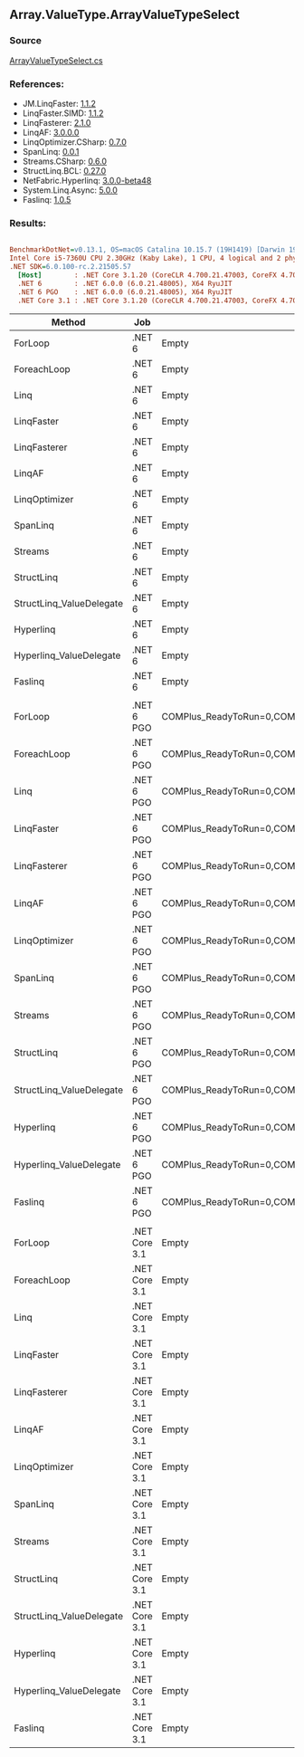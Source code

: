 ﻿## Array.ValueType.ArrayValueTypeSelect

### Source
[ArrayValueTypeSelect.cs](../LinqBenchmarks/Array/ValueType/ArrayValueTypeSelect.cs)

### References:
- JM.LinqFaster: [1.1.2](https://www.nuget.org/packages/JM.LinqFaster/1.1.2)
- LinqFaster.SIMD: [1.1.2](https://www.nuget.org/packages/LinqFaster.SIMD/1.0.3)
- LinqFasterer: [2.1.0](https://www.nuget.org/packages/LinqFasterer/2.1.0)
- LinqAF: [3.0.0.0](https://www.nuget.org/packages/LinqAF/3.0.0.0)
- LinqOptimizer.CSharp: [0.7.0](https://www.nuget.org/packages/LinqOptimizer.CSharp/0.7.0)
- SpanLinq: [0.0.1](https://www.nuget.org/packages/SpanLinq/0.0.1)
- Streams.CSharp: [0.6.0](https://www.nuget.org/packages/Streams.CSharp/0.6.0)
- StructLinq.BCL: [0.27.0](https://www.nuget.org/packages/StructLinq/0.27.0)
- NetFabric.Hyperlinq: [3.0.0-beta48](https://www.nuget.org/packages/NetFabric.Hyperlinq/3.0.0-beta48)
- System.Linq.Async: [5.0.0](https://www.nuget.org/packages/System.Linq.Async/5.0.0)
- Faslinq: [1.0.5](https://www.nuget.org/packages/Faslinq/1.0.5)

### Results:
``` ini

BenchmarkDotNet=v0.13.1, OS=macOS Catalina 10.15.7 (19H1419) [Darwin 19.6.0]
Intel Core i5-7360U CPU 2.30GHz (Kaby Lake), 1 CPU, 4 logical and 2 physical cores
.NET SDK=6.0.100-rc.2.21505.57
  [Host]        : .NET Core 3.1.20 (CoreCLR 4.700.21.47003, CoreFX 4.700.21.47101), X64 RyuJIT
  .NET 6        : .NET 6.0.0 (6.0.21.48005), X64 RyuJIT
  .NET 6 PGO    : .NET 6.0.0 (6.0.21.48005), X64 RyuJIT
  .NET Core 3.1 : .NET Core 3.1.20 (CoreCLR 4.700.21.47003, CoreFX 4.700.21.47101), X64 RyuJIT


```
|                   Method |           Job |                                                   EnvironmentVariables |       Runtime | Count |      Mean |     Error |    StdDev |    Median |         Ratio | RatioSD |   Gen 0 |   Gen 1 | Allocated |
|------------------------- |-------------- |----------------------------------------------------------------------- |-------------- |------ |----------:|----------:|----------:|----------:|--------------:|--------:|--------:|--------:|----------:|
|                  ForLoop |        .NET 6 |                                                                  Empty |      .NET 6.0 |   100 |  1.569 μs | 0.0031 μs | 0.0029 μs |  1.568 μs |      baseline |         |       - |       - |         - |
|              ForeachLoop |        .NET 6 |                                                                  Empty |      .NET 6.0 |   100 |  1.681 μs | 0.0041 μs | 0.0036 μs |  1.679 μs |  1.07x slower |   0.00x |       - |       - |         - |
|                     Linq |        .NET 6 |                                                                  Empty |      .NET 6.0 |   100 |  2.499 μs | 0.0100 μs | 0.0078 μs |  2.496 μs |  1.59x slower |   0.01x |  0.0496 |       - |     104 B |
|               LinqFaster |        .NET 6 |                                                                  Empty |      .NET 6.0 |   100 |  2.444 μs | 0.0085 μs | 0.0067 μs |  2.443 μs |  1.56x slower |   0.00x |  3.0670 |       - |   6,424 B |
|             LinqFasterer |        .NET 6 |                                                                  Empty |      .NET 6.0 |   100 |  2.873 μs | 0.0188 μs | 0.0176 μs |  2.867 μs |  1.83x slower |   0.01x |  3.0861 |       - |   6,456 B |
|                   LinqAF |        .NET 6 |                                                                  Empty |      .NET 6.0 |   100 |  2.735 μs | 0.0081 μs | 0.0072 μs |  2.733 μs |  1.74x slower |   0.01x |       - |       - |         - |
|            LinqOptimizer |        .NET 6 |                                                                  Empty |      .NET 6.0 |   100 | 10.791 μs | 0.0829 μs | 0.0775 μs | 10.791 μs |  6.88x slower |   0.05x | 50.0031 | 16.6626 | 137,767 B |
|                 SpanLinq |        .NET 6 |                                                                  Empty |      .NET 6.0 |   100 |  2.275 μs | 0.0096 μs | 0.0085 μs |  2.271 μs |  1.45x slower |   0.01x |       - |       - |         - |
|                  Streams |        .NET 6 |                                                                  Empty |      .NET 6.0 |   100 |  3.814 μs | 0.0064 μs | 0.0053 μs |  3.813 μs |  2.43x slower |   0.01x |  0.3891 |       - |     824 B |
|               StructLinq |        .NET 6 |                                                                  Empty |      .NET 6.0 |   100 |  1.914 μs | 0.0043 μs | 0.0036 μs |  1.913 μs |  1.22x slower |   0.00x |  0.0153 |       - |      32 B |
| StructLinq_ValueDelegate |        .NET 6 |                                                                  Empty |      .NET 6.0 |   100 |  1.875 μs | 0.0038 μs | 0.0032 μs |  1.874 μs |  1.19x slower |   0.00x |       - |       - |         - |
|                Hyperlinq |        .NET 6 |                                                                  Empty |      .NET 6.0 |   100 |  1.937 μs | 0.0051 μs | 0.0048 μs |  1.937 μs |  1.23x slower |   0.00x |       - |       - |         - |
|  Hyperlinq_ValueDelegate |        .NET 6 |                                                                  Empty |      .NET 6.0 |   100 |  1.767 μs | 0.0052 μs | 0.0046 μs |  1.765 μs |  1.13x slower |   0.00x |       - |       - |         - |
|                  Faslinq |        .NET 6 |                                                                  Empty |      .NET 6.0 |   100 |  2.510 μs | 0.0110 μs | 0.0098 μs |  2.510 μs |  1.60x slower |   0.01x |  3.0670 |       - |   6,424 B |
|                          |               |                                                                        |               |       |           |           |           |           |               |         |         |         |           |
|                  ForLoop |    .NET 6 PGO | COMPlus_ReadyToRun=0,COMPlus_TC_QuickJitForLoops=1,COMPlus_TieredPGO=1 |      .NET 6.0 |   100 |  1.514 μs | 0.0045 μs | 0.0042 μs |  1.512 μs |      baseline |         |       - |       - |         - |
|              ForeachLoop |    .NET 6 PGO | COMPlus_ReadyToRun=0,COMPlus_TC_QuickJitForLoops=1,COMPlus_TieredPGO=1 |      .NET 6.0 |   100 |  1.626 μs | 0.0061 μs | 0.0051 μs |  1.625 μs |  1.07x slower |   0.00x |       - |       - |         - |
|                     Linq |    .NET 6 PGO | COMPlus_ReadyToRun=0,COMPlus_TC_QuickJitForLoops=1,COMPlus_TieredPGO=1 |      .NET 6.0 |   100 |  2.261 μs | 0.0054 μs | 0.0050 μs |  2.260 μs |  1.49x slower |   0.00x |  0.0496 |       - |     104 B |
|               LinqFaster |    .NET 6 PGO | COMPlus_ReadyToRun=0,COMPlus_TC_QuickJitForLoops=1,COMPlus_TieredPGO=1 |      .NET 6.0 |   100 |  2.423 μs | 0.0231 μs | 0.0205 μs |  2.418 μs |  1.60x slower |   0.01x |  3.0670 |       - |   6,424 B |
|             LinqFasterer |    .NET 6 PGO | COMPlus_ReadyToRun=0,COMPlus_TC_QuickJitForLoops=1,COMPlus_TieredPGO=1 |      .NET 6.0 |   100 |  2.717 μs | 0.0179 μs | 0.0159 μs |  2.710 μs |  1.79x slower |   0.01x |  3.0861 |       - |   6,456 B |
|                   LinqAF |    .NET 6 PGO | COMPlus_ReadyToRun=0,COMPlus_TC_QuickJitForLoops=1,COMPlus_TieredPGO=1 |      .NET 6.0 |   100 |  2.711 μs | 0.0150 μs | 0.0141 μs |  2.704 μs |  1.79x slower |   0.01x |       - |       - |         - |
|            LinqOptimizer |    .NET 6 PGO | COMPlus_ReadyToRun=0,COMPlus_TC_QuickJitForLoops=1,COMPlus_TieredPGO=1 |      .NET 6.0 |   100 | 10.804 μs | 0.1692 μs | 0.1583 μs | 10.828 μs |  7.14x slower |   0.11x | 50.0031 | 16.6626 | 137,767 B |
|                 SpanLinq |    .NET 6 PGO | COMPlus_ReadyToRun=0,COMPlus_TC_QuickJitForLoops=1,COMPlus_TieredPGO=1 |      .NET 6.0 |   100 |  2.406 μs | 0.0286 μs | 0.0267 μs |  2.395 μs |  1.59x slower |   0.02x |       - |       - |         - |
|                  Streams |    .NET 6 PGO | COMPlus_ReadyToRun=0,COMPlus_TC_QuickJitForLoops=1,COMPlus_TieredPGO=1 |      .NET 6.0 |   100 |  3.354 μs | 0.0185 μs | 0.0164 μs |  3.357 μs |  2.22x slower |   0.01x |  0.3929 |       - |     824 B |
|               StructLinq |    .NET 6 PGO | COMPlus_ReadyToRun=0,COMPlus_TC_QuickJitForLoops=1,COMPlus_TieredPGO=1 |      .NET 6.0 |   100 |  1.879 μs | 0.0051 μs | 0.0043 μs |  1.880 μs |  1.24x slower |   0.01x |  0.0153 |       - |      32 B |
| StructLinq_ValueDelegate |    .NET 6 PGO | COMPlus_ReadyToRun=0,COMPlus_TC_QuickJitForLoops=1,COMPlus_TieredPGO=1 |      .NET 6.0 |   100 |  1.680 μs | 0.0072 μs | 0.0064 μs |  1.678 μs |  1.11x slower |   0.01x |       - |       - |         - |
|                Hyperlinq |    .NET 6 PGO | COMPlus_ReadyToRun=0,COMPlus_TC_QuickJitForLoops=1,COMPlus_TieredPGO=1 |      .NET 6.0 |   100 |  1.906 μs | 0.0031 μs | 0.0026 μs |  1.905 μs |  1.26x slower |   0.00x |       - |       - |         - |
|  Hyperlinq_ValueDelegate |    .NET 6 PGO | COMPlus_ReadyToRun=0,COMPlus_TC_QuickJitForLoops=1,COMPlus_TieredPGO=1 |      .NET 6.0 |   100 |  1.791 μs | 0.0041 μs | 0.0038 μs |  1.789 μs |  1.18x slower |   0.00x |       - |       - |         - |
|                  Faslinq |    .NET 6 PGO | COMPlus_ReadyToRun=0,COMPlus_TC_QuickJitForLoops=1,COMPlus_TieredPGO=1 |      .NET 6.0 |   100 |  2.586 μs | 0.0183 μs | 0.0162 μs |  2.581 μs |  1.71x slower |   0.01x |  3.0670 |       - |   6,424 B |
|                          |               |                                                                        |               |       |           |           |           |           |               |         |         |         |           |
|                  ForLoop | .NET Core 3.1 |                                                                  Empty | .NET Core 3.1 |   100 |  1.790 μs | 0.0285 μs | 0.0266 μs |  1.775 μs |      baseline |         |       - |       - |         - |
|              ForeachLoop | .NET Core 3.1 |                                                                  Empty | .NET Core 3.1 |   100 |  1.947 μs | 0.0237 μs | 0.0210 μs |  1.949 μs |  1.09x slower |   0.02x |       - |       - |         - |
|                     Linq | .NET Core 3.1 |                                                                  Empty | .NET Core 3.1 |   100 |  2.640 μs | 0.0083 μs | 0.0074 μs |  2.639 μs |  1.48x slower |   0.02x |  0.0496 |       - |     104 B |
|               LinqFaster | .NET Core 3.1 |                                                                  Empty | .NET Core 3.1 |   100 |  2.562 μs | 0.0117 μs | 0.0104 μs |  2.558 μs |  1.43x slower |   0.02x |  3.0670 |       - |   6,424 B |
|             LinqFasterer | .NET Core 3.1 |                                                                  Empty | .NET Core 3.1 |   100 |  2.909 μs | 0.0164 μs | 0.0154 μs |  2.912 μs |  1.63x slower |   0.03x |  3.0861 |       - |   6,456 B |
|                   LinqAF | .NET Core 3.1 |                                                                  Empty | .NET Core 3.1 |   100 |  3.661 μs | 0.0102 μs | 0.0090 μs |  3.662 μs |  2.05x slower |   0.03x |       - |       - |         - |
|            LinqOptimizer | .NET Core 3.1 |                                                                  Empty | .NET Core 3.1 |   100 | 25.998 μs | 1.2854 μs | 3.7900 μs | 27.023 μs | 13.68x slower |   3.17x | 49.9878 | 16.6626 | 137,799 B |
|                 SpanLinq | .NET Core 3.1 |                                                                  Empty | .NET Core 3.1 |   100 |  2.538 μs | 0.0105 μs | 0.0093 μs |  2.532 μs |  1.42x slower |   0.02x |       - |       - |         - |
|                  Streams | .NET Core 3.1 |                                                                  Empty | .NET Core 3.1 |   100 |  3.999 μs | 0.0084 μs | 0.0070 μs |  3.997 μs |  2.24x slower |   0.03x |  0.3891 |       - |     824 B |
|               StructLinq | .NET Core 3.1 |                                                                  Empty | .NET Core 3.1 |   100 |  2.076 μs | 0.0026 μs | 0.0020 μs |  2.076 μs |  1.17x slower |   0.01x |  0.0153 |       - |      32 B |
| StructLinq_ValueDelegate | .NET Core 3.1 |                                                                  Empty | .NET Core 3.1 |   100 |  2.037 μs | 0.0043 μs | 0.0036 μs |  2.036 μs |  1.14x slower |   0.02x |       - |       - |         - |
|                Hyperlinq | .NET Core 3.1 |                                                                  Empty | .NET Core 3.1 |   100 |  2.247 μs | 0.0065 μs | 0.0055 μs |  2.245 μs |  1.26x slower |   0.02x |       - |       - |         - |
|  Hyperlinq_ValueDelegate | .NET Core 3.1 |                                                                  Empty | .NET Core 3.1 |   100 |  1.968 μs | 0.0022 μs | 0.0018 μs |  1.967 μs |  1.10x slower |   0.02x |       - |       - |         - |
|                  Faslinq | .NET Core 3.1 |                                                                  Empty | .NET Core 3.1 |   100 |  2.631 μs | 0.0229 μs | 0.0214 μs |  2.620 μs |  1.47x slower |   0.02x |  3.0670 |       - |   6,424 B |
